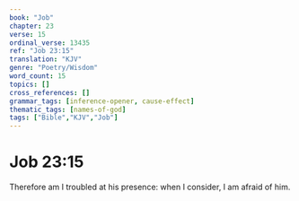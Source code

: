```yaml
---
book: "Job"
chapter: 23
verse: 15
ordinal_verse: 13435
ref: "Job 23:15"
translation: "KJV"
genre: "Poetry/Wisdom"
word_count: 15
topics: []
cross_references: []
grammar_tags: [inference-opener, cause-effect]
thematic_tags: [names-of-god]
tags: ["Bible","KJV","Job"]
---
```


# Job 23:15

Therefore am I troubled at his presence: when I consider, I am afraid of him.
